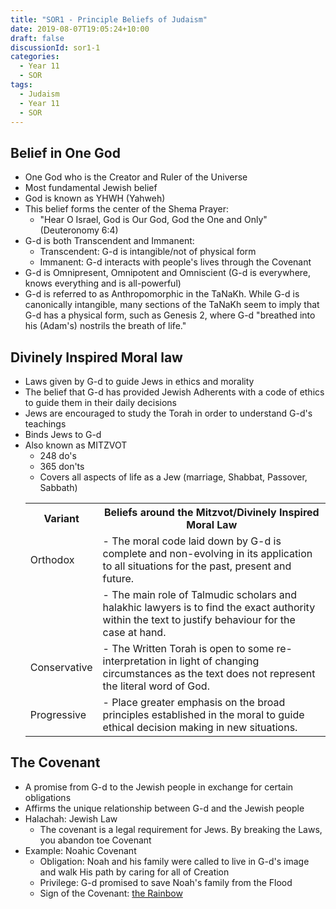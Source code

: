 ```yaml
---
title: "SOR1 - Principle Beliefs of Judaism"
date: 2019-08-07T19:05:24+10:00
draft: false
discussionId: sor1-1
categories:
  - Year 11
  - SOR
tags:
  - Judaism
  - Year 11
  - SOR
---
```


## Belief in One God
- One God who is the Creator and Ruler of the Universe
- Most fundamental Jewish belief
- God is known as YHWH (Yahweh)
- This belief forms the center of the Shema Prayer:
  - "Hear O Israel, God is Our God, God the One and Only" (Deuteronomy 6:4)
- G-d is both Transcendent and Immanent:
  - Transcendent: G-d is intangible/not of physical form
  - Immanent: G-d interacts with people's lives through the Covenant
- G-d is Omnipresent, Omnipotent and Omniscient (G-d is everywhere, knows everything and is all-powerful)
- G-d is referred to as Anthropomorphic in the TaNaKh. While G-d is canonically intangible, many sections of the TaNaKh seem to imply that G-d has a physical form, such as Genesis 2, where G-d "breathed into his (Adam's) nostrils the breath of life."
## Divinely Inspired Moral law
- Laws given by G-d to guide Jews in ethics and morality
- The belief that G-d has provided Jewish Adherents with a code of ethics to guide them in their daily decisions
- Jews are encouraged to study the Torah in order to understand G-d's teachings
- Binds Jews to G-d
- Also known as MITZVOT
  - 248 do's
  - 365 don'ts
  - Covers all aspects of life as a Jew (marriage, Shabbat, Passover, Sabbath)
  <table>
    <tr>
      <th>Variant</th>
      <th>Beliefs around the Mitzvot/Divinely Inspired Moral Law</th>
    </tr>
    <tr>
      <td>Orthodox</td>
      <td>- The moral code laid down by G-d is complete and non-evolving in its application to all situations for the past, present and future.</td>
    </tr>
    <tr>
      <td></td>
      <td>- The main role of Talmudic scholars and halakhic lawyers is to find the exact authority within the text to justify behaviour for the case at hand.</td>
    </tr>
    <tr>
      <td>Conservative</td>
      <td>- The Written Torah is open to some re-interpretation in light of changing circumstances as the text does not represent the literal word of God.</td>
    </tr>
    <tr>
      <td>Progressive</td>
      <td>- Place greater emphasis on the broad principles established in the moral to guide ethical decision making in new situations.</td>
    </tr>
  </table>
## The Covenant
- A promise from G-d to the Jewish people in exchange for certain obligations
- Affirms the unique relationship between G-d and the Jewish people
- Halachah: Jewish Law
  - The covenant is a legal requirement for Jews. By breaking the Laws, you abandon toe Covenant
- Example: Noahic Covenant
  - Obligation: Noah and his family were called to live in G-d's image and walk His path by caring for all of Creation
  - Privilege: G-d promised to save Noah's family from the Flood
  - Sign of the Covenant: [the Rainbow](https://www.biblegateway.com/passage/?search=Gen+9%3A12–17&version=NRSV)


